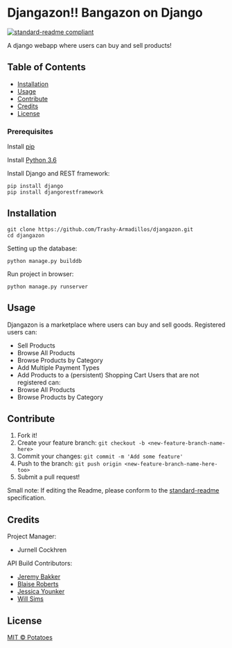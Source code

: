 # Djangazon!! Bangazon on Django
[![standard-readme compliant](https://img.shields.io/badge/readme%20style-standard-brightgreen.svg?style=flat-square)](https://github.com/RichardLitt/standard-readme)

A django webapp where users can buy and sell products!

## Table of Contents

- [Installation](#installation)
- [Usage](#usage)   
- [Contribute](#contribute)
- [Credits](#credits)
- [License](#license)


### Prerequisites
Install [pip](https://packaging.python.org/installing/)

Install [Python 3.6](https://www.python.org/downloads/)

Install Django and REST framework:
```
pip install django
pip install djangorestframework
```

## Installation
```
git clone https://github.com/Trashy-Armadillos/djangazon.git
cd djangazon
```
Setting up the database:

```
python manage.py builddb
```
Run project in browser:

```
python manage.py runserver
```



## Usage
Djangazon is a marketplace where users can buy and sell goods. Registered users can:
* Sell Products
* Browse All Products
* Browse Products by Category
* Add Multiple Payment Types
* Add Products to a (persistent) Shopping Cart
Users that are not registered can:
* Browse All Products
* Browse Products by Category


## Contribute
1. Fork it!
2. Create your feature branch:
```git checkout -b <new-feature-branch-name-here>```
3. Commit your changes:
```git commit -m 'Add some feature'```
4. Push to the branch:
```git push origin <new-feature-branch-name-here-too>```
5. Submit a pull request!

Small note: If editing the Readme, please conform to the [standard-readme](https://github.com/RichardLitt/standard-readme) specification.

## Credits
Project Manager:
  - Jurnell Cockhren

API Build Contributors:
  * [Jeremy Bakker](https://github.com/JeremyBakker)
  * [Blaise Roberts](https://github.com/BlaiseRoberts)
  * [Jessica Younker](https://github.com/jessica-younker)
  * [Will Sims](https://github.com/willsims14)

## License
[MIT © Potatoes](./LICENSE)